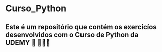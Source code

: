 # Curso_Python

## Este é um repositório que contém os exercicíos desenvolvidos com o Curso de Python da UDEMY 🚀 👨🏻‍💻
